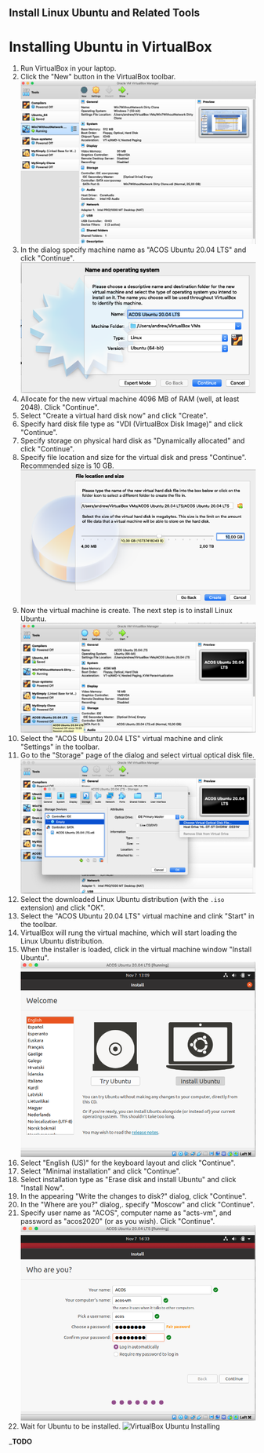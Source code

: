 Install Linux Ubuntu and Related Tools
---

# Installing Ubuntu in VirtualBox

1. Run VirtualBox in your laptop.
1. Click the "New" button in the VirtualBox toolbar.
   ![VirtualBox New](images/virtualbox_new.png)  
1. In the dialog specify machine name as "ACOS Ubuntu 20.04 LTS" and click "Continue".
   ![VirtualBox New Ubuntu](images/virtualbox_new_ubuntu.png)
1. Allocate for the new virtual machine 4096 MB of RAM (well, at least 2048). Click "Continue".
1. Select "Create a virtual hard disk now" and click "Create".
1. Specify hard disk file type as "VDI (VirtualBox Disk Image)" and click "Continue".
1. Specify storage on physical hard disk as "Dynamically allocated" and click "Continue".
1. Specify file location and size for the virtual disk and press "Continue". Recommended size is 10 GB.
   ![VirtualBox Virtual disk](images/virtualbox_disk.png)
1. Now the virtual machine is create. The next step is to install Linux Ubuntu.
   ![VirtualBox New Ubuntu](images/virtualbox_new_ubuntu_2.png)
1. Select the "ACOS Ubuntu 20.04 LTS" virtual machine and clink "Settings" in the toolbar.
1. Go to the "Storage" page of the dialog and select virtual optical disk file.
   ![VirtualBox New Ubuntu](images/virtualbox_ubuntu_iso.png)
1. Select the downloaded Linux Ubuntu distribution (with the `.iso` extension) and click "OK".
1. Select the "ACOS Ubuntu 20.04 LTS" virtual machine and clink "Start" in the toolbar.
1. VirtualBox will rung the virtual machine, which will start loading the Linux Ubuntu distribution.
1. When the installer is loaded, click in the virtual machine window "Install Ubuntu".
   ![VirtualBox Install Ubuntu](images/virtualbox_install_ubuntu.png)
1. Select "English (US)" for the keyboard layout and click "Continue".
1. Select "Minimal installation" and click "Continue".
1. Select installation type as "Erase disk and install Ubuntu" and click "Install Now".
1. In the appearing "Write the changes to disk?" dialog, click "Continue".
1. In the "Where are you?" dialog,. specify "Moscow" and click "Continue".
1. Specify user name as "ACOS", computer name as "acts-vm", and password as "acos2020" (or as you wish). Click "Continue".
   ![VirtualBox Ubuntu Password](images/virtualbox_ubuntu_password.png)
1. Wait for Ubuntu to be installed.
   ![VirtualBox Ubuntu Installing](virtualbox_ubuntu_installing.png)


___TODO__
